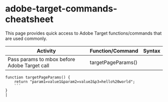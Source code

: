 # adobe-target-commands-cheatsheet

This page provides quick access to Adobe Target functions/commands that are used commonly. 

| Activity      | Function/Command | Syntax |
| ----------- | ----------- | ----------- |
| Pass params to mbox before Adobe Target call      | targetPageParams()       |
```
function targetPageParams() { 
    return "param1=value1&param2=value2&p3=hello%20world"; 
    ```
}
|
